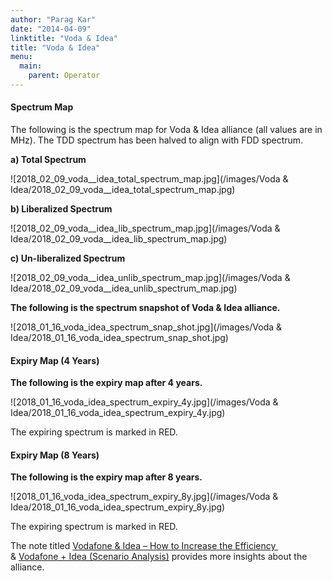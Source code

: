 ```yaml
---
author: "Parag Kar"
date: "2014-04-09"
linktitle: "Voda & Idea"
title: "Voda & Idea"
menu:
  main:
    parent: Operator
---
```



#### Spectrum Map

The following is the spectrum map for Voda &amp; Idea alliance (all values are in MHz). The TDD spectrum has been halved to align with FDD spectrum.

**a) Total Spectrum**

![2018_02_09_voda__idea_total_spectrum_map.jpg](/images/Voda & Idea/2018_02_09_voda__idea_total_spectrum_map.jpg)

**b) Liberalized Spectrum**

![2018_02_09_voda__idea_lib_spectrum_map.jpg](/images/Voda & Idea/2018_02_09_voda__idea_lib_spectrum_map.jpg)

**c) Un-liberalized Spectrum**

![2018_02_09_voda__idea_unlib_spectrum_map.jpg](/images/Voda & Idea/2018_02_09_voda__idea_unlib_spectrum_map.jpg)

**The following is the spectrum snapshot of Voda &amp; Idea alliance.**

![2018_01_16_voda_idea_spectrum_snap_shot.jpg](/images/Voda & Idea/2018_01_16_voda_idea_spectrum_snap_shot.jpg)

#### Expiry Map (4 Years)

**The following is the expiry map after 4 years.**

![2018_01_16_voda_idea_spectrum_expiry_4y.jpg](/images/Voda & Idea/2018_01_16_voda_idea_spectrum_expiry_4y.jpg)

The expiring spectrum is marked in RED.

#### Expiry Map (8 Years)

**The following is the expiry map after 8 years.**

![2018_01_16_voda_idea_spectrum_expiry_8y.jpg](/images/Voda & Idea/2018_01_16_voda_idea_spectrum_expiry_8y.jpg)

The expiring spectrum is marked in RED.

The note titled [Vodafone &amp; Idea – How to Increase the Efficiency ](https://www.linkedin.com/pulse/vodafone-idea-how-increase-efficiency-combined-spectrum-parag-kar/)  &amp; [Vodafone + Idea (Scenario Analysis)](https://www.linkedin.com/pulse/vodafone-idea-scenario-analysis-parag-kar/) provides more insights about the alliance.


